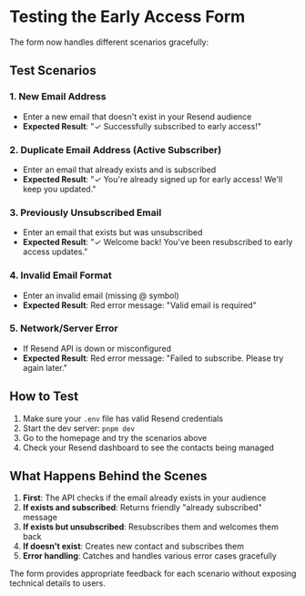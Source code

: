# Testing the Early Access Form

The form now handles different scenarios gracefully:

## Test Scenarios

### 1. **New Email Address**
- Enter a new email that doesn't exist in your Resend audience
- **Expected Result**: "✓ Successfully subscribed to early access!"

### 2. **Duplicate Email Address (Active Subscriber)**
- Enter an email that already exists and is subscribed
- **Expected Result**: "✓ You're already signed up for early access! We'll keep you updated."

### 3. **Previously Unsubscribed Email**
- Enter an email that exists but was unsubscribed
- **Expected Result**: "✓ Welcome back! You've been resubscribed to early access updates."

### 4. **Invalid Email Format**
- Enter an invalid email (missing @ symbol)
- **Expected Result**: Red error message: "Valid email is required"

### 5. **Network/Server Error**
- If Resend API is down or misconfigured
- **Expected Result**: Red error message: "Failed to subscribe. Please try again later."

## How to Test

1. Make sure your `.env` file has valid Resend credentials
2. Start the dev server: `pnpm dev`
3. Go to the homepage and try the scenarios above
4. Check your Resend dashboard to see the contacts being managed

## What Happens Behind the Scenes

1. **First**: The API checks if the email already exists in your audience
2. **If exists and subscribed**: Returns friendly "already subscribed" message
3. **If exists but unsubscribed**: Resubscribes them and welcomes them back
4. **If doesn't exist**: Creates new contact and subscribes them
5. **Error handling**: Catches and handles various error cases gracefully

The form provides appropriate feedback for each scenario without exposing technical details to users. 